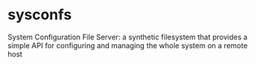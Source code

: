 # sysconfs
System Configuration File Server: a synthetic filesystem that provides a simple API for configuring and managing the whole system on a remote host
